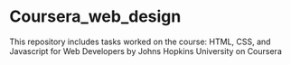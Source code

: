 # Coursera_web_design
This repository includes tasks worked on the course: HTML, CSS, and Javascript for Web Developers by Johns Hopkins University on Coursera
